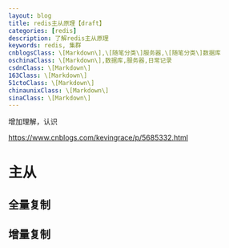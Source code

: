 ```yaml
---
layout: blog
title: redis主从原理【draft】
categories: [redis]
description: 了解redis主从原理
keywords: redis, 集群
cnblogsClass: \[Markdown\],\[随笔分类\]服务器,\[随笔分类\]数据库
oschinaClass: \[Markdown\],数据库,服务器,日常记录
csdnClass: \[Markdown\]
163Class: \[Markdown\]
51ctoClass: \[Markdown\]
chinaunixClass: \[Markdown\]
sinaClass: \[Markdown\]
---
```


增加理解，认识

https://www.cnblogs.com/kevingrace/p/5685332.html
# 主从

## 全量复制


## 增量复制